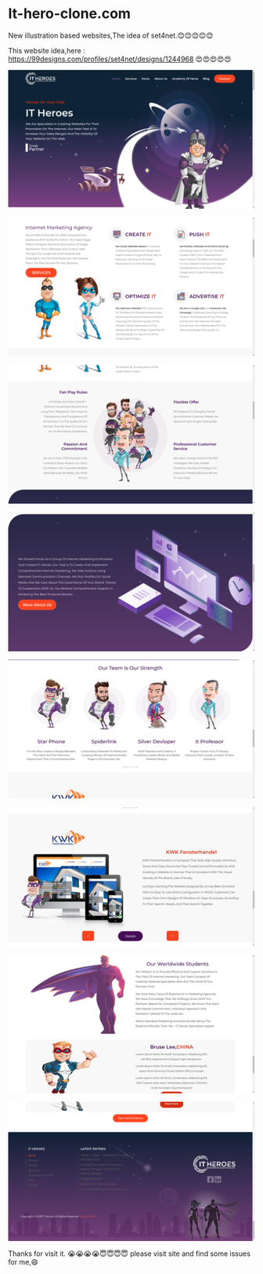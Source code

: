 # It-hero-clone.com
New illustration based websites,The idea of set4net.:blush::blush::blush::blush::blush:

This website idea,here : https://99designs.com/profiles/set4net/designs/1244968 :heart_eyes::heart_eyes::heart_eyes::heart_eyes::heart_eyes:

![](ss1.png)<br>

![](ss2.png)<br>

![](ss3.png)<br>

![](ss4.png)<br>

![](ss5.png)<br>

![](ss6.png)<br>

![](ss7.png)<br>

![](ss8.png)<br>

Thanks for visit it. 
:sob::sob::sob::sob::innocent::innocent::innocent::innocent:
please visit site and find some issues for me,:smile:

